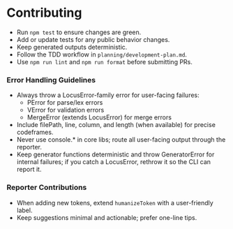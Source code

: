 # Contributing

- Run `npm test` to ensure changes are green.
- Add or update tests for any public behavior changes.
- Keep generated outputs deterministic.
- Follow the TDD workflow in `planning/development-plan.md`.
- Use `npm run lint` and `npm run format` before submitting PRs.

### Error Handling Guidelines

- Always throw a LocusError-family error for user-facing failures:
	- PError for parse/lex errors
	- VError for validation errors
	- MergeError (extends LocusError) for merge errors
- Include filePath, line, column, and length (when available) for precise codeframes.
- Never use console.* in core libs; route all user-facing output through the reporter.
- Keep generator functions deterministic and throw GeneratorError for internal failures; if you catch a LocusError, rethrow it so the CLI can report it.

### Reporter Contributions

- When adding new tokens, extend `humanizeToken` with a user-friendly label.
- Keep suggestions minimal and actionable; prefer one-line tips.
